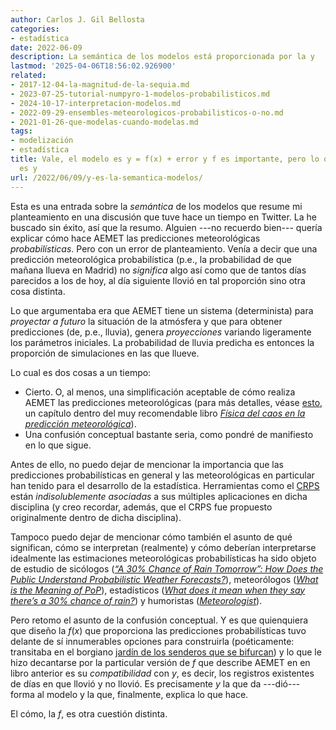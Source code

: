 ```yaml
---
author: Carlos J. Gil Bellosta
categories:
- estadística
date: 2022-06-09
description: La semántica de los modelos está proporcionada por la y
lastmod: '2025-04-06T18:56:02.926900'
related:
- 2017-12-04-la-magnitud-de-la-sequia.md
- 2023-07-25-tutorial-numpyro-1-modelos-probabilisticos.md
- 2024-10-17-interpretacion-modelos.md
- 2022-09-29-ensembles-meteorologicos-probabilisticos-o-no.md
- 2021-01-26-que-modelas-cuando-modelas.md
tags:
- modelización
- estadística
title: Vale, el modelo es y = f(x) + error y f es importante, pero lo que le da significado
  es y
url: /2022/06/09/y-es-la-semantica-modelos/
---
```


Esta es una entrada sobre la _semántica_ de los modelos que resume mi planteamiento en una discusión que tuve hace un tiempo en Twitter. La he buscado sin éxito, así que la resumo. Alguien ---no recuerdo bien--- quería explicar cómo hace AEMET las predicciones meteorológicas _probabilísticas_. Pero con un error de planteamiento. Venía a decir que una predicción meteorológica probabilística (p.e., la probabilidad de que mañana llueva en Madrid) no _significa_ algo así como que de tantos días parecidos a los de hoy, al día siguiente llovió en tal proporción sino otra cosa distinta.

Lo que argumentaba era que AEMET tiene un sistema (determinista) para _proyectar a futuro_ la situación de la atmósfera y que para obtener predicciones (de, p.e., lluvia), genera _proyecciones_ variando ligeramente los parámetros iniciales. La probabilidad de lluvia predicha es entonces la proporción de simulaciones en las que llueve.

Lo cual es dos cosas a un tiempo:

- Cierto. O, al menos, una simplificación aceptable de cómo realiza AEMET las predicciones meteorológicas (para más detalles, véase [esto](http://www.aemet.es/documentos/es/conocermas/recursos_en_linea/publicaciones_y_estudios/publicaciones/Fisica_del_caos_en_la_predicc_meteo/27_Prediccion_probabilista.pdf), un capítulo dentro del muy recomendable libro [_Física del caos en la predicción meteorológica_](http://www.aemet.es/es/conocermas/recursos_en_linea/publicaciones_y_estudios/publicaciones/detalles/Fisica_del_caos_en_la_predicc_meteo)).
- Una confusión conceptual bastante seria, como pondré de manifiesto en lo que sigue.

Antes de ello, no puedo dejar de mencionar la importancia que las predicciones probabilísticas en general y las meteorológicas en particular han tenido para el desarrollo de la estadística. Herramientas como el [CRPS](https://datanalytics.com/2022/05/26/crps/) están _indisolublemente asociadas_ a sus múltiples aplicaciones en dicha disciplina (y creo recordar, además, que el CRPS fue propuesto originalmente dentro de dicha disciplina).

Tampoco puedo dejar de mencionar cómo también el asunto de qué significan, cómo se interpretan (realmente) y cómo deberían interpretarse idealmente las estimaciones meteorológicas probabilísticas ha sido objeto de estudio de sicólogos ([_“A 30% Chance of Rain Tomorrow”: How Does the Public Understand Probabilistic Weather Forecasts?_](https://onlinelibrary.wiley.com/doi/abs/10.1111/j.1539-6924.2005.00608.x)), meteorólogos ([_What is the Meaning of PoP_](https://www.weather.gov/ffc/pop)), estadísticos ([_What does it mean when they say there’s a 30% chance of rain?_](https://statmodeling.stat.columbia.edu/2019/12/14/what-does-it-mean-when-they-say-theres-a-30-chance-of-rain/)) y humoristas ([_Meteorologist_](https://xkcd.com/1985/)).

Pero retomo el asunto de la confusión conceptual. Y es que quienquiera que diseño la $f(x)$ que proporciona las predicciones probabilísticas tuvo delante de sí innumerables opciones para construirla (poéticamente: transitaba en el borgiano [jardín de los senderos que se bifurcan](https://datanalytics.com/2016/04/11/y-viene-del-espanol-tu/)) y lo que le hizo decantarse por la particular versión de $f$ que describe AEMET en en libro anterior es su _compatibilidad_ con $y$, es decir, los registros existentes de días en que llovió y no llovió. Es precisamente $y$ la que da ---dió--- forma al modelo y la que, finalmente, explica lo que hace.

El cómo, la $f$, es otra cuestión distinta.
